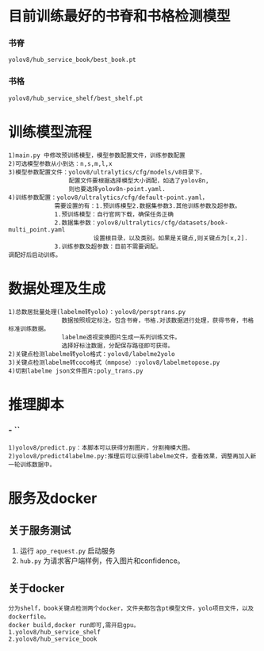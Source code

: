 # 目前训练最好的书脊和书格检测模型
### 书脊
    yolov8/hub_service_book/best_book.pt
### 书格
    yolov8/hub_service_shelf/best_shelf.pt

# 训练模型流程
    1)main.py 中修改预训练模型，模型参数配置文件，训练参数配置
    2)可选模型参数从小到达：n,s,m,l,x
    3)模型参数配置文件：yolov8/ultralytics/cfg/models/v8目录下，
                     配置文件要根据选择模型大小调配，如选了yolov8n,
                     则也要选择yolov8n-point.yaml.
    4)训练参数配置：yolov8/ultralytics/cfg/default-point.yaml，
                 需要设置的有：1.预训练模型2.数据集参数3.其他训练参数及超参数。
                 1.预训练模型：自行官网下载，确保任务正确
                 2.数据集参数：yolov8/ultralytics/cfg/datasets/book-multi_point.yaml
                            设置根目录，以及类别。如果是关键点,则关键点为[x,2].
                 3.训练参数及超参数：目前不需要调配。
    调配好后启动训练。

# 数据处理及生成
    1)总数居批量处理(labelme转yolo)：yolov8/persptrans.py
                   数据按照规定标注，包含书脊，书格.对该数据进行处理，获得书脊，书格标准训练数据。
                   labelme透视变换图片生成一系列训练文件。
                   选择好标注数据，分配保存路径即可获得。 
    2)关键点检测labelme转yolo格式：yolov8/labelme2yolo
    3)关键点检测labelme转coco格式（mmpose）:yolov8/labelmetopose.py
    4)切割labelme json文件图片:poly_trans.py

# 推理脚本
### - ``
    1)yolov8/predict.py：本脚本可以获得分割图片，分割掩模大图。
    2)yolov8/predict4labelme.py:推理后可以获得labelme文件，查看效果，调整再加入新一轮训练数据中。
     
# 服务及docker
## 关于服务测试
1. 运行 `app_request.py` 启动服务
2. `hub.py` 为请求客户端样例，传入图片和confidence。
## 关于docker
    分为shelf，book关键点检测两个docker，文件夹都包含pt模型文件，yolo项目文件，以及dockerfile。
    docker build,docker run即可,需开启gpu。
    1.yolov8/hub_service_shelf
    2.yolov8/hub_service_book

